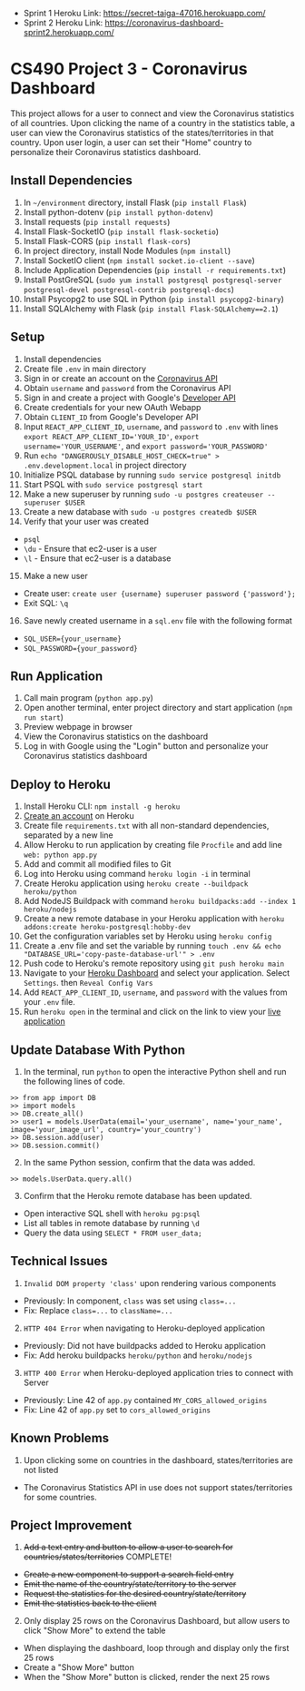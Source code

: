 * Sprint 1 Heroku Link: https://secret-taiga-47016.herokuapp.com/
* Sprint 2 Heroku Link: https://coronavirus-dashboard-sprint2.herokuapp.com/

# CS490 Project 3 - Coronavirus Dashboard
This project allows for a user to connect and view the Coronavirus statistics of all countries. Upon clicking the name of a country in the statistics table, a user can view the Coronavirus statistics of the states/territories in that country. Upon user login, a user can set their "Home" country to personalize their Coronavirus statistics dashboard.

## Install Dependencies
1. In `~/environment` directory, install Flask (`pip install Flask`)
2. Install python-dotenv (`pip install python-dotenv`)
3. Install requests (`pip install requests`)
4. Install Flask-SocketIO (`pip install flask-socketio`)
5. Install Flask-CORS (`pip install flask-cors`)
6. In project directory, install Node Modules (`npm install`)
7. Install SocketIO client (`npm install socket.io-client --save`)
8. Include Application Dependencies (`pip install -r requirements.txt`)
9. Install PostGreSQL (`sudo yum install postgresql postgresql-server postgresql-devel postgresql-contrib postgresql-docs`)
10. Install Psycopg2 to use SQL in Python (`pip install psycopg2-binary`)
11. Install SQLAlchemy with Flask (`pip install Flask-SQLAlchemy==2.1`)

## Setup
1. Install dependencies
2. Create file `.env` in main directory
3. Sign in or create an account on the [Coronavirus API](https://documenter.getpostman.com/view/10808728/SzS8rjbc)
4. Obtain `username` and `password` from the Coronavirus API
5. Sign in and create a project with Google's [Developer API](https://console.cloud.google.com/projectcreate)
6. Create credentials for your new OAuth Webapp
7. Obtain `CLIENT_ID` from Google's Developer API
8. Input `REACT_APP_CLIENT_ID`, `username`, and `password` to `.env` with lines `export REACT_APP_CLIENT_ID='YOUR_ID'`, `export username='YOUR_USERNAME'`, and `export password='YOUR_PASSWORD'`
9. Run `echo "DANGEROUSLY_DISABLE_HOST_CHECK=true" > .env.development.local` in project directory
10. Initialize PSQL database by running `sudo service postgresql initdb`
11. Start PSQL with `sudo service postgresql start`
12. Make a new superuser by running `sudo -u postgres createuser --superuser $USER`
13. Create a new database with `sudo -u postgres createdb $USER`
14. Verify that your user was created
  * `psql`
  * `\du` - Ensure that ec2-user is a user
  * `\l` - Ensure that ec2-user is a database
15. Make a new user
  * Create user: `create user {username} superuser password {'password'};`
  * Exit SQL: `\q`
16. Save newly created username in a `sql.env` file with the following format
  * `SQL_USER={your_username}`
  * `SQL_PASSWORD={your_password}`

## Run Application
1. Call main program (`python app.py`)
2. Open another terminal, enter project directory and start application (`npm run start`)
3. Preview webpage in browser
4. View the Coronavirus statistics on the dashboard
5. Log in with Google using the "Login" button and personalize your Coronavirus statistics dashboard

## Deploy to Heroku
1. Install Heroku CLI: `npm install -g heroku`
2. [Create an account](https://signup.heroku.com/login) on Heroku
3. Create file `requirements.txt` with all non-standard dependencies, separated by a new line
4. Allow Heroku to run application by creating file `Procfile` and add line `web: python app.py`
5. Add and commit all modified files to Git
6. Log into Heroku using command `heroku login -i` in terminal
7. Create Heroku application using `heroku create --buildpack heroku/python`
8. Add NodeJS Buildpack with command `heroku buildpacks:add --index 1 heroku/nodejs`
9. Create a new remote database in your Heroku application with `heroku addons:create heroku-postgresql:hobby-dev`
10. Get the configuration variables set by Heroku using `heroku config`
11. Create a .env file and set the variable by running `touch .env && echo "DATABASE_URL='copy-paste-database-url'" > .env`
12. Push code to Heroku's remote repository using `git push heroku main`
13. Navigate to your [Heroku Dashboard](https://dashboard.heroku.com/apps) and select your application. Select `Settings`. then `Reveal Config Vars`
14. Add `REACT_APP_CLIENT_ID`, `username`, and `password` with the values from your `.env` file.
15. Run `heroku open` in the terminal and click on the link to view your [live application](https://coronavirus-dashboard-sprint2.herokuapp.com/)

## Update Database With Python
1. In the terminal, run `python` to open the interactive Python shell and run the following lines of code.
```
>> from app import DB
>> import models
>> DB.create_all()
>> user1 = models.UserData(email='your_username', name='your_name', image='your_image_url', country='your_country')
>> DB.session.add(user)
>> DB.session.commit()
```
2. In the same Python session, confirm that the data was added.
```
>> models.UserData.query.all()
```
3. Confirm that the Heroku remote database has been updated.
  * Open interactive SQL shell with `heroku pg:psql`
  * List all tables in remote database by running `\d`
  * Query the data using `SELECT * FROM user_data;`

## Technical Issues
1. `Invalid DOM property 'class'` upon rendering various components
  * Previously: In component, `class` was set using `class=...`
  * Fix: Replace `class=...` to `className=...`
2. `HTTP 404 Error` when navigating to Heroku-deployed application
  * Previously: Did not have buildpacks added to Heroku application
  * Fix: Add heroku buildpacks `heroku/python` and `heroku/nodejs`
3. `HTTP 400 Error` when Heroku-deployed application tries to connect with Server
  * Previously: Line 42 of `app.py` contained `MY_CORS_allowed_origins`
  * Fix: Line 42 of `app.py` set to `cors_allowed_origins`

## Known Problems
1. Upon clicking some on countries in the dashboard, states/territories are not listed
  * The Coronavirus Statistics API in use does not support states/territories for some countries.

## Project Improvement
1. ~~Add a text entry and button to allow a user to search for countries/states/territories~~ COMPLETE!
  * ~~Create a new component to support a search field entry~~
  * ~~Emit the name of the country/state/territory to the server~~
  * ~~Request the statistics for the desired country/state/territory~~
  * ~~Emit the statistics back to the client~~
2. Only display 25 rows on the Coronavirus Dashboard, but allow users to click "Show More" to extend the table
  * When displaying the dashboard, loop through and display only the first 25 rows
  * Create a "Show More" button
  * When the "Show More" button is clicked, render the next 25 rows
